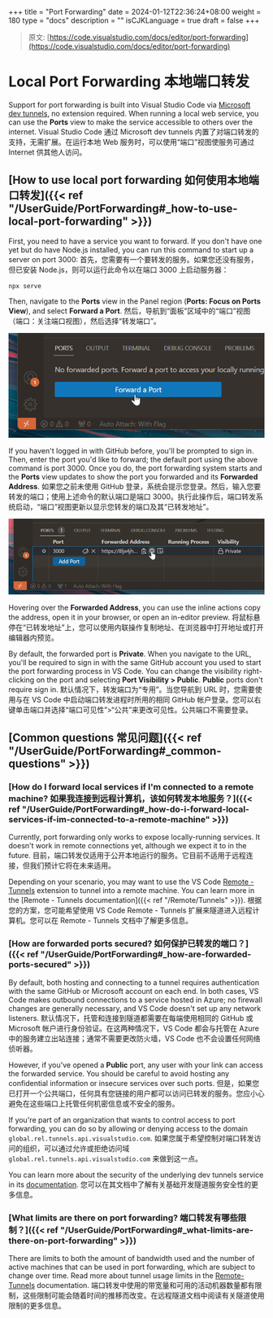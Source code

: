 +++
title = "Port Forwarding"
date = 2024-01-12T22:36:24+08:00
weight = 180
type = "docs"
description = ""
isCJKLanguage = true
draft = false
+++

> 原文: [https://code.visualstudio.com/docs/editor/port-forwarding](https://code.visualstudio.com/docs/editor/port-forwarding)

# Local Port Forwarding 本地端口转发



Support for port forwarding is built into Visual Studio Code via [Microsoft dev tunnels](https://learn.microsoft.com/azure/developer/dev-tunnels/overview), no extension required. When running a local web service, you can use the **Ports** view to make the service accessible to others over the internet.
Visual Studio Code 通过 Microsoft dev tunnels 内置了对端口转发的支持，无需扩展。在运行本地 Web 服务时，可以使用“端口”视图使服务可通过 Internet 供其他人访问。

## [How to use local port forwarding 如何使用本地端口转发]({{< ref "/UserGuide/PortForwarding#_how-to-use-local-port-forwarding" >}})

First, you need to have a service you want to forward. If you don't have one yet but do have Node.js installed, you can run this command to start up a server on port 3000:
首先，您需要有一个要转发的服务。如果您还没有服务，但已安装 Node.js，则可以运行此命令以在端口 3000 上启动服务器：

```
npx serve
```

Then, navigate to the **Ports** view in the Panel region (**Ports: Focus on Ports View**), and select **Forward a Port**.
然后，导航到“面板”区域中的“端口”视图（端口：关注端口视图），然后选择“转发端口”。

![Forward a Port button displayed in the Ports view](./PortForwarding_img/ports-view.png)

If you haven't logged in with GitHub before, you'll be prompted to sign in. Then, enter the port you'd like to forward; the default port using the above command is port 3000. Once you do, the port forwarding system starts and the **Ports** view updates to show the port you forwarded and its **Forwarded Address**.
如果您之前未使用 GitHub 登录，系统会提示您登录。然后，输入您要转发的端口；使用上述命令的默认端口是端口 3000。执行此操作后，端口转发系统启动，“端口”视图更新以显示您转发的端口及其“已转发地址”。

![Port 3000 added to the Ports view](./PortForwarding_img/forwarded-port.png)

Hovering over the **Forwarded Address**, you can use the inline actions copy the address, open it in your browser, or open an in-editor preview.
将鼠标悬停在“已转发地址”上，您可以使用内联操作复制地址、在浏览器中打开地址或打开编辑器内预览。

By default, the forwarded port is **Private**. When you navigate to the URL, you'll be required to sign in with the same GitHub account you used to start the port forwarding process in VS Code. You can change the visibility right-clicking on the port and selecting **Port Visibility > Public**. **Public** ports don't require sign in.
默认情况下，转发端口为“专用”。当您导航到 URL 时，您需要使用与在 VS Code 中启动端口转发进程时所用的相同 GitHub 帐户登录。您可以右键单击端口并选择“端口可见性”>“公共”来更改可见性。公共端口不需要登录。

## [Common questions 常见问题]({{< ref "/UserGuide/PortForwarding#_common-questions" >}})

### [How do I forward local services if I'm connected to a remote machine? 如果我连接到远程计算机，该如何转发本地服务？]({{< ref "/UserGuide/PortForwarding#_how-do-i-forward-local-services-if-im-connected-to-a-remote-machine" >}})

Currently, port forwarding only works to expose locally-running services. It doesn't work in remote connections yet, although we expect it to in the future.
目前，端口转发仅适用于公开本地运行的服务。它目前不适用于远程连接，但我们预计它将在未来适用。

Depending on your scenario, you may want to use the VS Code [Remote - Tunnels](https://marketplace.visualstudio.com/items?itemName=ms-vscode.remote-server) extension to tunnel into a remote machine. You can learn more in the [Remote - Tunnels documentation]({{< ref "/Remote/Tunnels" >}}).
根据您的方案，您可能希望使用 VS Code Remote - Tunnels 扩展来隧道进入远程计算机。您可以在 Remote - Tunnels 文档中了解更多信息。

### [How are forwarded ports secured? 如何保护已转发的端口？]({{< ref "/UserGuide/PortForwarding#_how-are-forwarded-ports-secured" >}})

By default, both hosting and connecting to a tunnel requires authentication with the same GitHub or Microsoft account on each end. In both cases, VS Code makes outbound connections to a service hosted in Azure; no firewall changes are generally necessary, and VS Code doesn't set up any network listeners.
默认情况下，托管和连接到隧道都需要在每端使用相同的 GitHub 或 Microsoft 帐户进行身份验证。在这两种情况下，VS Code 都会与托管在 Azure 中的服务建立出站连接；通常不需要更改防火墙，VS Code 也不会设置任何网络侦听器。

However, if you've opened a **Public** port, any user with your link can access the forwarded service. You should be careful to avoid hosting any confidential information or insecure services over such ports.
但是，如果您已打开一个公共端口，任何具有您链接的用户都可以访问已转发的服务。您应小心避免在这些端口上托管任何机密信息或不安全的服务。

If you're part of an organization that wants to control access to port forwarding, you can do so by allowing or denying access to the domain `global.rel.tunnels.api.visualstudio.com`.
如果您属于希望控制对端口转发访问的组织，可以通过允许或拒绝访问域 `global.rel.tunnels.api.visualstudio.com` 来做到这一点。

You can learn more about the security of the underlying dev tunnels service in its [documentation](https://learn.microsoft.com/azure/developer/dev-tunnels/security).
您可以在其文档中了解有关基础开发隧道服务安全性的更多信息。

### [What limits are there on port forwarding? 端口转发有哪些限制？]({{< ref "/UserGuide/PortForwarding#_what-limits-are-there-on-port-forwarding" >}})

There are limits to both the amount of bandwidth used and the number of active machines that can be used in port forwarding, which are subject to change over time. Read more about tunnel usage limits in the [Remote-Tunnels](https://aka.ms/vscode-dev-tunnel-limit) documentation.
端口转发中使用的带宽量和可用的活动机器数量都有限制，这些限制可能会随着时间的推移而改变。在远程隧道文档中阅读有关隧道使用限制的更多信息。
